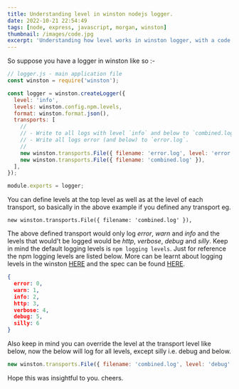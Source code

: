 ```yaml
---
title: Understanding level in winston nodejs logger.
date: 2022-10-21 22:54:49
tags: [node, express, javascript, morgan, winston]
thumbnail: /images/code.jpg
excerpt: 'Understanding how level works in winston logger, with a code example.'
---
```


So suppose you have a logger in winston like so :-

```javascript
// logger.js - main application file
const winston = require('winston');

const logger = winston.createLogger({
  level: 'info',
  levels: winston.config.npm.levels,
  format: winston.format.json(),
  transports: [
    //
    // - Write to all logs with level `info` and below to `combined.log`
    // - Write all logs error (and below) to `error.log`.
    //
    new winston.transports.File({ filename: 'error.log', level: 'error' }),
    new winston.transports.File({ filename: 'combined.log' }),
  ],
});

module.exports = logger;
```

You can define levels at the top level as well as at the level of each transport, so basically in the above example if you defined any transport eg.  

```
new winston.transports.File({ filename: 'combined.log' }),
```

The above defined transport would only log *error*, *warn* and *info* and the levels that would't be logged would be *http*, *verbose*, *debug* and *silly*. Keep in mind the default logging levels is `npm logging levels`. Just for reference the npm logging levels are listed below. More can be learnt about logging levels in the winston [HERE](https://github.com/winstonjs/winston#logging-levels) and the spec can be found [HERE](https://www.rfc-editor.org/rfc/rfc5424).

```json
{
  error: 0,
  warn: 1,
  info: 2,
  http: 3,
  verbose: 4,
  debug: 5,
  silly: 6
}
```

Also keep in mind you can override the level at the transport level like below, now the below will log for all levels, except silly i.e. debug and below. 

```javascript
new winston.transports.File({ filename: 'combined.log', level: 'debug' })
```

Hope this was insightful to you. cheers.


